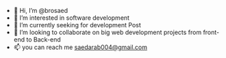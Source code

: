 - 👋 Hi, I’m @brosaed
- 👀 I’m interested in software development
- 🌱 I’m currently seeking for development Post
- 💞️ I’m looking to collaborate on big web development projects from front-end to Back-end
- 📫 you can reach me saedarab004@gmail.com

<!---
brosaed/brosaed is a ✨ special ✨ repository because its `README.md` (this file) appears on your GitHub profile.
You can click the Preview link to take a look at your changes.
--->
